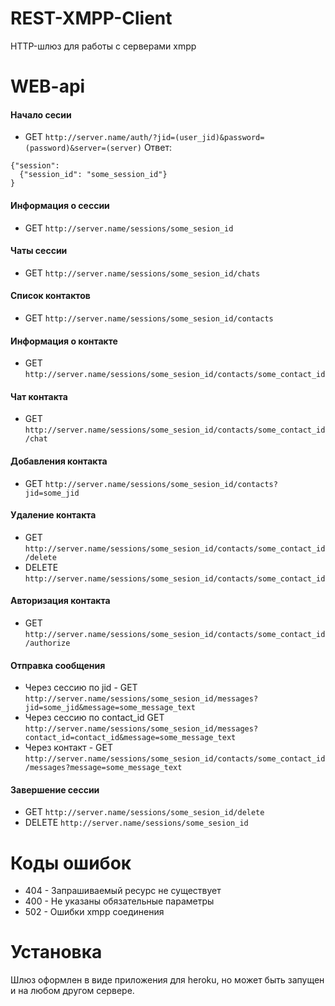 REST-XMPP-Client
================

HTTP-шлюз для работы с серверами xmpp

WEB-api
=========
#### Начало сесии 
- GET `http://server.name/auth/?jid=(user_jid)&password=(password)&server=(server)`
Ответ:
```
{"session": 
  {"session_id": "some_session_id"}
}
```

#### Информация о сессии
- GET `http://server.name/sessions/some_sesion_id`

#### Чаты сессии
- GET `http://server.name/sessions/some_sesion_id/chats`

#### Список контактов
- GET `http://server.name/sessions/some_sesion_id/contacts`

#### Информация о контакте
- GET `http://server.name/sessions/some_sesion_id/contacts/some_contact_id`

#### Чат контакта
- GET `http://server.name/sessions/some_sesion_id/contacts/some_contact_id/chat`

#### Добавления контакта
- GET `http://server.name/sessions/some_sesion_id/contacts?jid=some_jid`

#### Удаление контакта
- GET `http://server.name/sessions/some_sesion_id/contacts/some_contact_id/delete`
- DELETE `http://server.name/sessions/some_sesion_id/contacts/some_contact_id`

#### Авторизация контакта
- GET `http://server.name/sessions/some_sesion_id/contacts/some_contact_id/authorize`

#### Отправка сообщения
- Через сессию по jid - GET `http://server.name/sessions/some_sesion_id/messages?jid=some_jid&message=some_message_text`
- Через сессию по contact_id GET `http://server.name/sessions/some_sesion_id/messages?contact_id=contact_id&message=some_message_text`
- Через контакт - GET `http://server.name/sessions/some_sesion_id/contacts/some_contact_id/messages?message=some_message_text`

#### Завершение сессии
- GET `http://server.name/sessions/some_sesion_id/delete`
- DELETE `http://server.name/sessions/some_sesion_id`

Коды ошибок
=========
- 404 - Запрашиваемый ресурс не существует
- 400 - Не указаны обязательные параметры
- 502 - Ошибки xmpp соединения

Установка
=========
Шлюз оформлен в виде приложения для heroku, но может быть запущен и на любом другом сервере.
